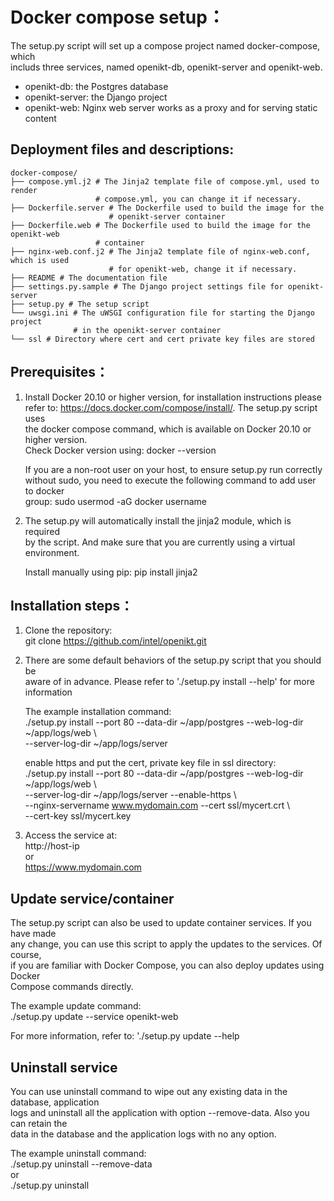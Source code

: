 # Docker compose setup：

The setup.py script will set up a compose project named docker-compose, which  
includs three services, named openikt-db, openikt-server and openikt-web.  

 - openikt-db: the Postgres database
 - openikt-server: the Django project
 - openikt-web: Nginx web server works as a proxy and for serving static content

## Deployment files and descriptions:

```shell
docker-compose/  
├── compose.yml.j2 # The Jinja2 template file of compose.yml, used to render  
                   # compose.yml, you can change it if necessary.  
├── Dockerfile.server # The Dockerfile used to build the image for the  
                      # openikt-server container  
├── Dockerfile.web # The Dockerfile used to build the image for the openikt-web  
                   # container  
├── nginx-web.conf.j2 # The Jinja2 template file of nginx-web.conf, which is used  
                      # for openikt-web, change it if necessary.  
├── README # The documentation file  
├── settings.py.sample # The Django project settings file for openikt-server   
├── setup.py # The setup script  
└── uwsgi.ini # The uWSGI configuration file for starting the Django project  
              # in the openikt-server container  
└── ssl # Directory where cert and cert private key files are stored  
```

## Prerequisites：

1. Install Docker 20.10 or higher version, for installation instructions please  
   refer to: https://docs.docker.com/compose/install/. The setup.py script uses  
   the docker compose command, which is available on Docker 20.10 or higher version.  
   Check Docker version using: docker --version  
  
   If you are a non-root user on your host, to ensure setup.py run correctly  
   without sudo, you need to execute the following command to add user to docker  
   group: sudo usermod -aG docker username  
  
2. The setup.py will automatically install the jinja2 module, which is required  
   by the script. And make sure that you are currently using a virtual environment.  
     
   Install manually using pip: pip install jinja2  
  
## Installation steps：  
  
1. Clone the repository:    
   git clone https://github.com/intel/openikt.git  
  
2. There are some default behaviors of the setup.py script that you should be  
   aware of in advance. Please refer to './setup.py install --help' for more information  
  
   The example installation command:    
   ./setup.py install --port 80 --data-dir ~/app/postgres --web-log-dir ~/app/logs/web \  
                      --server-log-dir ~/app/logs/server  
  
   enable https and put the cert, private key file in ssl directory:  
   ./setup.py install --port 80 --data-dir ~/app/postgres --web-log-dir ~/app/logs/web \  
                      --server-log-dir ~/app/logs/server --enable-https \  
                      --nginx-servername www.mydomain.com --cert ssl/mycert.crt \  
                      --cert-key ssl/mycert.key  
  
3. Access the service at:    
   http://host-ip   
   or  
   https://www.mydomain.com  
  
## Update service/container  
  
The setup.py script can also be used to update container services. If you have made  
any change, you can use this script to apply the updates to the services. Of course,   
if you are familiar with Docker Compose, you can also deploy updates using Docker  
Compose commands directly.  
  
The example update command:  
./setup.py update --service openikt-web  
  
For more information, refer to: './setup.py update --help  
  
## Uninstall service  
  
You can use uninstall command to wipe out any existing data in the database, application  
logs and uninstall all the application with option --remove-data. Also you can retain the  
data in the database and the application logs with no any option.  
  
The example uninstall command:  
./setup.py uninstall --remove-data  
or  
./setup.py uninstall  
